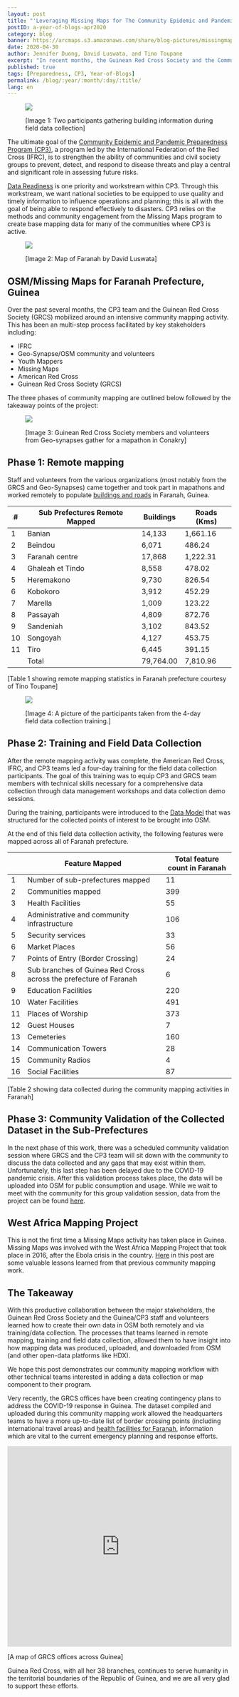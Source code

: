 ```yaml
---
layout: post
title: "'Leveraging Missing Maps for The Community Epidemic and Pandemic Preparedness Program (CP3) in Guinea' – A Year of Blogs – April 2020"
postID: a-year-of-blogs-apr2020
category: blog
banner: https://arcmaps.s3.amazonaws.com/share/blog-pictures/missingmaps-blog_20200430_longerbanner.jpg
date: 2020-04-30
author: Jennifer Duong, David Luswata, and Tino Toupane
excerpt: "In recent months, the Guinean Red Cross Society and the Community Epidemic and Pandemic Preparedness Program (CP3) teams created their own map data, tracing remotely in OSM and via field data collection. The staff and volunteers involved gained valuable insight in how information is compiled and shared from OSM and other open source platforms."
published: true
tags: [Preparedness, CP3, Year-of-Blogs]
permalink: /blog/:year/:month/:day/:title/
lang: en
---
```


<figure>
<img src="https://arcmaps.s3.amazonaws.com/share/blog-pictures/missingmaps-blog_20200430_Image1.png">
<p class="caption"> [Image 1: Two participants gathering building information during field data collection]</p>
</figure>

The ultimate goal of the [Community Epidemic and Pandemic Preparedness Program (CP3)](https://media.ifrc.org/ifrc/community-epidemic-pandemic-preparedness), a program led by the International Federation of the Red Cross (IFRC), is to strengthen the ability of communities and civil society groups to prevent, detect, and respond to disease threats and play a central and significant role in assessing future risks.

[Data Readiness](https://arcmaps.s3.amazonaws.com/share/blog-pictures/missingmaps-blog_CP3_data_readiness_1pager.pdf) is one priority and workstream within CP3. Through this workstream, we want national societies to be equipped to use quality and timely information to influence operations and planning; this is all with the goal of being able to respond effectively to disasters. CP3 relies on the methods and community engagement from the Missing Maps program to create base mapping data for many of the communities where CP3 is active.

<figure>
<img src="https://arcmaps.s3.amazonaws.com/share/blog-pictures/missingmaps-blog_20200430_Image2.png">
<p class="caption"> [Image 2: Map of Faranah by David Luswata]</p>
</figure>

## OSM/Missing Maps for Faranah Prefecture, Guinea

Over the past several months, the CP3 team and the Guinean Red Cross Society (GRCS) mobilized around an intensive community mapping activity. This has been an multi-step process facilitated by key stakeholders including:

* IFRC
* Geo-Synapse/OSM community and volunteers
* Youth Mappers
* Missing Maps
* American Red Cross
* Guinean Red Cross Society (GRCS)

The three phases of community mapping are outlined below followed by the takeaway points of the project:

<figure>
<img src="https://arcmaps.s3.amazonaws.com/share/blog-pictures/missingmaps-blog_20200430_Image3.png">
<p class="caption"> [Image 3: Guinean Red Cross Society members and volunteers from Geo-synapses gather for a mapathon in Conakry]</p>
</figure>

## Phase 1: Remote mapping

Staff and volunteers from the various organizations (most notably from the GRCS and Geo-Synapses) came together and took part in mapathons and worked remotely to populate [buildings and roads](http://taches.francophonelibre.org/?sort_by=priority&direction=asc&search=faranah) in Faranah, Guinea.

| \#    | Sub Prefectures Remote Mapped | Buildings  | Roads \(Kms\) |
|-------|-------------------------------|------------|---------------|
| 1     | Banian                        | 14,133     | 1,661\.16     |
| 2     | Beindou                       | 6,071      | 486\.24       |
| 3     | Faranah centre                | 17,868     | 1,222\.31     |
| 4     | Ghaleah et Tindo              | 8,558      | 478\.02       |
| 5     | Heremakono                    | 9,730      | 826\.54       |
| 6     | Kobokoro                      | 3,912      | 452\.29       |
| 7     | Marella                       | 1,009      | 123\.22       |
| 8     | Passayah                      | 4,809      | 872\.76       |
| 9     | Sandeniah                     | 3,102      | 843\.52       |
| 10    | Songoyah                      | 4,127      | 453\.75       |
| 11    | Tiro                          | 6,445      | 391\.15       |
|  |         Total                      | 79,764\.00 | 7,810\.96     |


<span class="caption">[Table 1 showing remote mapping statistics in Faranah prefecture courtesy of Tino Toupane]</span>

<figure>
<img src="https://arcmaps.s3.amazonaws.com/share/blog-pictures/missingmaps-blog_20200430_Image4.png">
<p class="caption">[Image 4: A picture of the participants taken from the 4-day field data collection training.]</p>
</figure>

## Phase 2: Training and Field Data Collection

After the remote mapping activity was complete, the American Red Cross, IFRC, and CP3 teams led a four-day training for the field data collection participants. The goal of this training was to equip CP3 and GRCS team members with technical skills necessary for a comprehensive data collection through data management workshops and data collection demo sessions.

During the training, participants were introduced to the [Data Model](https://docs.google.com/document/d/1SGc0y1N0BoCCgYV5qSmtjOtJxpYVOHYD0Ayb-ZF9c24/edit?usp=sharing) that was structured for the collected points of interest to be brought into OSM.

At the end of this field data collection activity, the following features were mapped across all of Faranah prefecture.

|    | Feature Mapped                                                    | Total feature count in Faranah |
|----|-------------------------------------------------------------------|------------------------------|
| 1  | Number of sub\-prefectures mapped                                 | 11                           |
| 2  | Communities mapped                                                | 399                          |
| 3  | Health Facilities                                                 | 55                           |
| 4  | Administrative and community infrastructure                       | 106                          |
| 5  | Security services                                                 | 33                           |
| 6  | Market Places                                                     | 56                           |
| 7  | Points of Entry \(Border Crossing\)                               | 24                           |
| 8  | Sub branches of Guinea Red Cross across the prefecture of Faranah | 6                            |
| 9  | Education Facilities                                              | 220                          |
| 10 | Water Facilities                                                  | 491                          |
| 11 | Places of Worship                                                 | 373                          |
| 12 | Guest Houses                                                      | 7                            |
| 13 | Cemeteries                                                        | 160                          |
| 14 | Communication Towers                                              | 28                           |
| 15 | Community Radios                                                  | 4                            |
| 16 | Social Facilities                                                 | 87                           |

<span class="caption">[Table 2 showing data collected during the community mapping activities in Faranah]</span>

## Phase 3: Community Validation of the Collected Dataset in the Sub-Prefectures

In the next phase of this work, there was a scheduled community validation session where GRCS and the CP3 team will sit down with the community to discuss the data collected and any gaps that may exist within them. Unfortunately, this last step has been delayed due to the COVID-19 pandemic crisis. After this validation process takes place, the data will be uploaded into OSM for public consumption and usage. While we wait to meet with the community for this group validation session, data from the project can be found [here](https://data.humdata.org/search?groups=gin&organization=american-red-cross&q=guinea&ext_page_size=25&sort=score%20desc%2C%20if(gt(last_modified%2Creview_date)%2Clast_modified%2Creview_date)%20desc).

## West Africa Mapping Project

This is not the first time a Missing Maps activity has taken place in Guinea. Missing Maps was involved with the West Africa Mapping Project that took place in 2016, after the Ebola crisis in the country. [Here](https://www.missingmaps.org/blog/2017/01/24/west-africa-mapping-hub-end/) in this post are some valuable lessons learned from that previous community mapping work.

## The Takeaway

With this productive collaboration between the major stakeholders, the Guinean Red Cross Society and the Guinea/CP3 staff and volunteers learned how to create their own data in OSM both remotely and via training/data collection. The processes that teams learned in remote mapping, training and field data collection, allowed them to have insight into how mapping data was produced, uploaded, and downloaded from OSM (and other open-data platforms like HDX). 

We hope this post demonstrates our community mapping workflow with other technical teams interested in adding a data collection or map component to their program.

Very recently, the GRCS offices have been creating contingency plans to address the COVID-19 response in Guinea. The dataset compiled and uploaded during this community mapping work allowed the headquarters teams to have a more up-to-date list of border crossing points (including international travel areas) and [health facilities for Faranah](https://umap.openstreetmap.fr/en/map/faranah-health-facilities_452095#), information which are vital to the current emergency planning and response efforts.

<iframe width="100%" height="450px" frameborder="0" allowfullscreen src="https://umap.openstreetmap.fr/en/map/guinea-red-cross-branches_447688?scaleControl=false&miniMap=false&scrollWheelZoom=false&zoomControl=true&allowEdit=false&moreControl=true&searchControl=null&tilelayersControl=null&embedControl=null&datalayersControl=true&onLoadPanel=none&captionBar=false"></iframe>
<p class="caption">[A map of GRCS offices across Guinea]</p>

Guinea Red Cross, with all her 38 branches, continues to serve humanity in the territorial boundaries of the Republic of Guinea, and we are all very glad to support these efforts.
